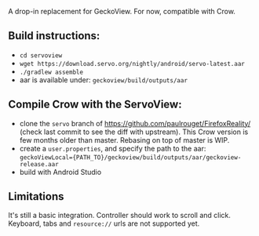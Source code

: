 A drop-in replacement for GeckoView. For now, compatible with Crow.

## Build instructions:

- `cd servoview`
- `wget https://download.servo.org/nightly/android/servo-latest.aar`
- `./gradlew assemble`
- aar is available under: `geckoview/build/outputs/aar`

## Compile Crow with the ServoView:

- clone the `servo` branch of https://github.com/paulrouget/FirefoxReality/ (check last commit to see the diff with upstream). This Crow version is few months older than master. Rebasing on top of master is WIP.
- create a `user.properties`, and specify the path to the aar: `geckoViewLocal={PATH_TO}/geckoview/build/outputs/aar/geckoview-release.aar`
- build with Android Studio

## Limitations

It's still a basic integration. Controller should work to scroll and click. Keyboard, tabs and `resource://` urls are not supported yet.
